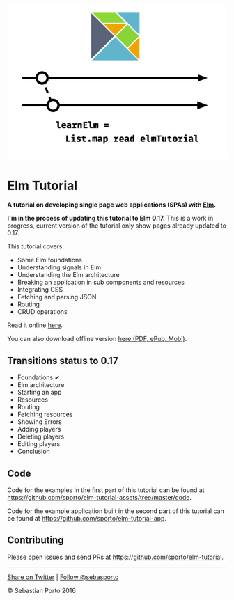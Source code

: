 
![Logo](logo-v02.png)
# Elm Tutorial

__A tutorial on developing single page web applications (SPAs) with [Elm](http://elm-lang.org/).__

__I'm in the process of updating this tutorial to Elm 0.17.__ This is a work in progress, current version of the tutorial only show pages already updated to 0.17.

This tutorial covers:

- Some Elm foundations
- Understanding signals in Elm
- Understanding the Elm architecture
- Breaking an application in sub components and resources
- Integrating CSS
- Fetching and parsing JSON
- Routing
- CRUD operations

Read it online [here](http://www.elm-tutorial.org/).

You can also download offline version [here (PDF, ePub, Mobi)](https://www.gitbook.com/book/sporto/elm-tutorial/details).

## Transitions status to 0.17

- Foundations ✔
- Elm architecture
- Starting an app
- Resources
- Routing
- Fetching resources
- Showing Errors
- Adding players
- Deleting players
- Editing players
- Conclusion

## Code

Code for the examples in the first part of this tutorial can be found at
<https://github.com/sporto/elm-tutorial-assets/tree/master/code>.

Code for the example application built in the second part of this tutorial can be
found at <https://github.com/sporto/elm-tutorial-app>.

## Contributing

Please open issues and send PRs at <https://github.com/sporto/elm-tutorial>.

---

[Share on Twitter](https://twitter.com/intent/tweet?&text=Elm%20Tutorial&url=http%3A%2F%2Fwww.elm-tutorial.org&via=sebasporto) | [Follow @sebasporto](https://twitter.com/intent/user?screen_name=sebasporto)

© Sebastian Porto 2016
